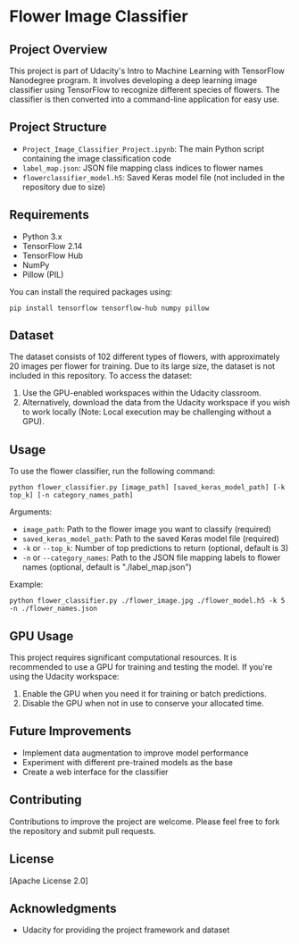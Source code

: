 # Flower Image Classifier

## Project Overview
This project is part of Udacity's Intro to Machine Learning with TensorFlow Nanodegree program. It involves developing a deep learning image classifier using TensorFlow to recognize different species of flowers. The classifier is then converted into a command-line application for easy use.

## Project Structure
- `Project_Image_Classifier_Project.ipynb`: The main Python script containing the image classification code
- `label_map.json`: JSON file mapping class indices to flower names
- `flowerclassifier_model.h5`: Saved Keras model file (not included in the repository due to size)

## Requirements
- Python 3.x
- TensorFlow 2.14
- TensorFlow Hub
- NumPy
- Pillow (PIL)

You can install the required packages using:
```
pip install tensorflow tensorflow-hub numpy pillow
```

## Dataset
The dataset consists of 102 different types of flowers, with approximately 20 images per flower for training. Due to its large size, the dataset is not included in this repository. To access the dataset:

1. Use the GPU-enabled workspaces within the Udacity classroom.
2. Alternatively, download the data from the Udacity workspace if you wish to work locally (Note: Local execution may be challenging without a GPU).

## Usage
To use the flower classifier, run the following command:

```
python flower_classifier.py [image_path] [saved_keras_model_path] [-k top_k] [-n category_names_path]
```

Arguments:
- `image_path`: Path to the flower image you want to classify (required)
- `saved_keras_model_path`: Path to the saved Keras model file (required)
- `-k` or `--top_k`: Number of top predictions to return (optional, default is 3)
- `-n` or `--category_names`: Path to the JSON file mapping labels to flower names (optional, default is "./label_map.json")

Example:
```
python flower_classifier.py ./flower_image.jpg ./flower_model.h5 -k 5 -n ./flower_names.json
```

## GPU Usage
This project requires significant computational resources. It is recommended to use a GPU for training and testing the model. If you're using the Udacity workspace:

1. Enable the GPU when you need it for training or batch predictions.
2. Disable the GPU when not in use to conserve your allocated time.

## Future Improvements
- Implement data augmentation to improve model performance
- Experiment with different pre-trained models as the base
- Create a web interface for the classifier

## Contributing
Contributions to improve the project are welcome. Please feel free to fork the repository and submit pull requests.

## License
[Apache License 2.0]

## Acknowledgments
- Udacity for providing the project framework and dataset
